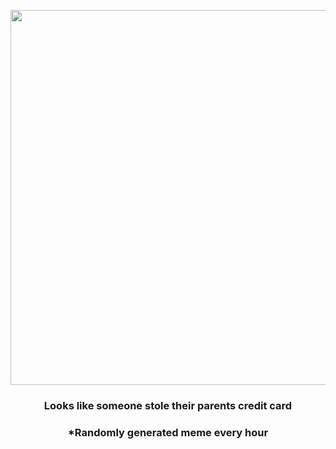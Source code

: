 <p align="center">
        <img src="https://i.redd.it/j2y9m5bkgqn81.gif" width="600" height="600">
        </p>
        <h3 align="center">Looks like someone stole their parents credit card</h3>
        <h3 align="center">*Randomly generated meme every hour</h3>
    